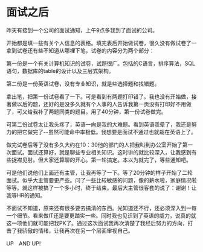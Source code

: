 面试之后
======

昨天有接到一个公司的面试通知，上午9点多我到了面试的公司。

开始都是填一些有关个人信息的表格。填完表后开始做试卷，很久没有做试卷了一拿到试卷还有些不知道从哪裡下笔，试卷的内容分为两个部分：

第一份是一个有关计算机知识的试卷，试题很广。包括的C语言，排序算法，SQL语句，数据库的table的设计以及三层式架构。

第二份是一份英语试卷，没有专业知识，就是些选择题和找错题。

拿出笔，把第一份试卷看了一下。可是看到有两题打印错了。我也没有开始做，接著做以后的题，还好的是没多久就有个人事的人告诉我第一页没有打印好不用做了，可又给我补了两题同类的题目。用了40分钟，第一份试卷做完。

可第二份试卷太让我头疼了，英语一向是我的大难题。看到英语我晕了，我还是努力的把它做完了--虽然可能命中率极低。我想要是面试不通过也就栽在英语上了。

做完试卷后等了没有多久大约在10：30他的部门的人把我叫到办公室开始了第一次面试。面试还算好，就是聊些专业相关知识。这时讲的就比较深入，让我感到有些捉襟见肘。但大家还算聊的开心。第一轮搞定。本以为就完了，等些通知吧。

可是他们说他们上面还有主管，让我再等了一下。等了20分钟的样子开始了二轮面试。似乎大主管要更严些。问了一些比较敏感的问题，像的薪水啦，家庭情况啦等等。就这样被搞了一个多小时，终于结束。最后大主管很客套的说了：谢谢！让我等HR的通知。

不面试不知道，原来还有很多要去搞清的东西。光知道还不行，还必须深入到一每一个细节。看来做IT还是要更踏实一些。同时我也见识到了英语的威力，说真的就这一项他们就可能把我PK了。通过这次面试我再次清楚了我经后努力的方向，打击了我骄傲的情绪，让我再次在另一个层面审视自己。

UP　AND UP!